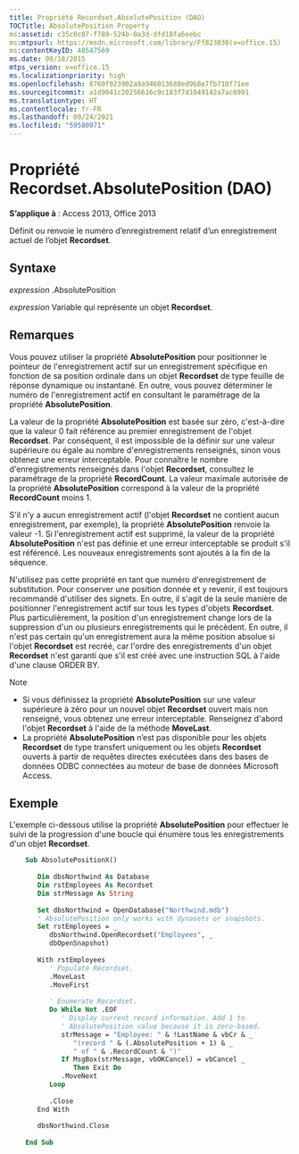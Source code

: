 ```yaml
---
title: Propriété Recordset.AbsolutePosition (DAO)
TOCTitle: AbsolutePosition Property
ms:assetid: c35c0c07-f789-524b-0a3d-dfd18fa6eebc
ms:mtpsurl: https://msdn.microsoft.com/library/Ff823038(v=office.15)
ms:contentKeyID: 48547569
ms.date: 09/18/2015
mtps_version: v=office.15
ms.localizationpriority: high
ms.openlocfilehash: 8760f923902a9a946013688ed9b8e7fb710f71ee
ms.sourcegitcommit: a1d9041c20256616c9c183f7d1049142a7ac6991
ms.translationtype: HT
ms.contentlocale: fr-FR
ms.lasthandoff: 09/24/2021
ms.locfileid: "59580971"
---
```

# <a name="recordsetabsoluteposition-property-dao"></a>Propriété Recordset.AbsolutePosition (DAO)

**S’applique à** : Access 2013, Office 2013

Définit ou renvoie le numéro d’enregistrement relatif d’un enregistrement actuel de l’objet **Recordset**.

## <a name="syntax"></a>Syntaxe

*expression* .AbsolutePosition

*expression* Variable qui représente un objet **Recordset**.

## <a name="remarks"></a>Remarques

Vous pouvez utiliser la propriété **AbsolutePosition** pour positionner le pointeur de l'enregistrement actif sur un enregistrement spécifique en fonction de sa position ordinale dans un objet **Recordset** de type feuille de réponse dynamique ou instantané. En outre, vous pouvez déterminer le numéro de l'enregistrement actif en consultant le paramétrage de la propriété **AbsolutePosition**.

La valeur de la propriété **AbsolutePosition** est basée sur zéro, c'est-à-dire que la valeur 0 fait référence au premier enregistrement de l'objet **Recordset**. Par conséquent, il est impossible de la définir sur une valeur supérieure ou égale au nombre d'enregistrements renseignés, sinon vous obtenez une erreur interceptable. Pour connaître le nombre d'enregistrements renseignés dans l'objet **Recordset**, consultez le paramétrage de la propriété **RecordCount**. La valeur maximale autorisée de la propriété **AbsolutePosition** correspond à la valeur de la propriété **RecordCount** moins 1.

S'il n'y a aucun enregistrement actif (l'objet **Recordset** ne contient aucun enregistrement, par exemple), la propriété **AbsolutePosition** renvoie la valeur -1. Si l'enregistrement actif est supprimé, la valeur de la propriété **AbsolutePosition** n'est pas définie et une erreur interceptable se produit s'il est référencé. Les nouveaux enregistrements sont ajoutés à la fin de la séquence.

N'utilisez pas cette propriété en tant que numéro d'enregistrement de substitution. Pour conserver une position donnée et y revenir, il est toujours recommandé d'utiliser des signets. En outre, il s'agit de la seule manière de positionner l'enregistrement actif sur tous les types d'objets **Recordset**. Plus particulièrement, la position d'un enregistrement change lors de la suppression d'un ou plusieurs enregistrements qui le précèdent. En outre, il n'est pas certain qu'un enregistrement aura la même position absolue si l'objet **Recordset** est recréé, car l'ordre des enregistrements d'un objet **Recordset** n'est garanti que s'il est créé avec une instruction SQL à l'aide d'une clause ORDER BY.

> [!NOTE]
> - Si vous définissez la propriété **AbsolutePosition** sur une valeur supérieure à zéro pour un nouvel objet **Recordset** ouvert mais non renseigné, vous obtenez une erreur interceptable. Renseignez d'abord l'objet **Recordset** à l'aide de la méthode **MoveLast**.
> - La propriété **AbsolutePosition** n’est pas disponible pour les objets **Recordset** de type transfert uniquement ou les objets **Recordset** ouverts à partir de requêtes directes exécutées dans des bases de données ODBC connectées au moteur de base de données Microsoft Access.

## <a name="example"></a>Exemple

L'exemple ci-dessous utilise la propriété **AbsolutePosition** pour effectuer le suivi de la progression d'une boucle qui énumère tous les enregistrements d'un objet **Recordset**.

```vb
    Sub AbsolutePositionX() 
     
       Dim dbsNorthwind As Database 
       Dim rstEmployees As Recordset 
       Dim strMessage As String 
     
       Set dbsNorthwind = OpenDatabase("Northwind.mdb") 
       ' AbsolutePosition only works with dynasets or snapshots. 
       Set rstEmployees = _ 
          dbsNorthwind.OpenRecordset("Employees", _ 
          dbOpenSnapshot) 
     
       With rstEmployees 
          ' Populate Recordset. 
          .MoveLast 
          .MoveFirst 
     
          ' Enumerate Recordset. 
          Do While Not .EOF 
             ' Display current record information. Add 1 to  
             ' AbsolutePosition value because it is zero-based. 
             strMessage = "Employee: " & !LastName & vbCr & _ 
                "(record " & (.AbsolutePosition + 1) & _ 
                " of " & .RecordCount & ")" 
             If MsgBox(strMessage, vbOKCancel) = vbCancel _ 
                Then Exit Do 
             .MoveNext 
          Loop 
     
          .Close 
       End With 
     
       dbsNorthwind.Close 
     
    End Sub
```
